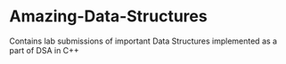 # Amazing-Data-Structures
Contains lab submissions of important Data Structures implemented as a part of DSA in C++
